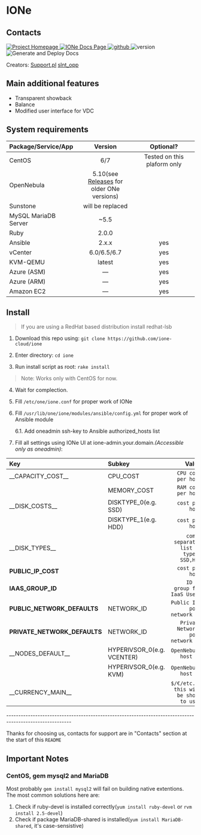 # IONe

## Contacts

<p align="left">
    <a href="https://ione-cloud.net" title="Project Homepage" rel="nofollow">
        <img src="https://img.shields.io/static/v1?label=Project&message=HomePage&color=blue&style=flat" alt="Project Homepage"/>
    </a>
    <a href="https://docs.ione-cloud.net" title="IONe Docs Page" rel="nofollow">
        <img src="https://img.shields.io/static/v1?label=IONe&message=Docs&color=informational&style=flat" alt="IONe Docs Page"/>
    </a>
    <a href="https://github.com/ione" title="github" rel="nofollow">
        <img src="https://img.shields.io/static/v1?label=github&message=repo&color=green&style=flat" alt="github"/>
    </a>
    <img src="https://img.shields.io/static/v1?label=version&message=v0.9.1&color=success&style=flat" alt="version"/>
    <img src="https://github.com/ione-cloud/ione-sunstone/workflows/Generate%20and%20Deploy%20Docs/badge.svg" alt="Generate and Deploy Docs"/>
</p>

Creators:
[Support.pl](https://support.pl)
[slnt_opp](https://slnt-opp.xyz)

## Main additional features

- Transparent showback
- Balance
- Modified user interface for VDC

## System requirements

<table>
   <thead>
      <tr>
         <th align="left">Package/Service/App</th>
         <th align="center">Version</th>
         <th align="center">Optional?</th>
      </tr>
   </thead>
   <tbody>
      <tr>
         <td align="left">CentOS</td><td align="center">6/7</td><td align="center">Tested on this plaform only</td>
      </tr>
      <tr>
         <td align="left">OpenNebula</td><td align="center">5.10(see <a href="https://github.com/ione-cloud/ione-sunstone/releases">Releases</a> for <br/>older ONe versions)</td><td align="center"></td>
      </tr>
      <tr>
         <td align="left">Sunstone</td><td align="center">will be replaced</td><td align="center"></td>
      </tr>
      <tr>
         <td align="left">MySQL MariaDB Server</td><td align="center">~5.5</td><td align="center"></td>
      </tr>
      <tr>
         <td align="left">Ruby</td><td align="center">2.0.0</td><td align="center"></td>
      </tr>
      <tr>
         <td align="left">Ansible</td><td align="center">2.x.x</td><td align="center">yes</td>
      </tr>
      <tr>
         <td align="left">vCenter</td><td align="center">6.0/6.5/6.7</td><td align="center">yes</td>
      </tr>
      <tr>
         <td align="left">KVM-QEMU</td><td align="center">latest</td><td align="center">yes</td>
      </tr>
      <tr>
         <td align="left">Azure (ASM)</td><td align="center">—</td><td align="center">yes</td>
      </tr>
      <tr>
         <td align="left">Azure (ARM)</td><td align="center">—</td><td align="center">yes</td>
      </tr>
      <tr>
         <td align="left">Amazon EC2</td><td align="center">—</td><td align="center">yes</td>
      </tr>
   </tbody>
</table>

## Install

> If you are using a RedHat based distribution install redhat-lsb

1. Download this repo using:
   `git clone https://github.com/ione-cloud/ione`

2. Enter directory:
   `cd ione`

3. Run install script as root:
   `rake install`

> Note:
> Works only with CentOS for now.

4. Wait for complection.

5. Fill `/etc/one/ione.conf` for proper work of IONe

6. Fill `/usr/lib/one/ione/modules/ansible/config.yml` for proper work of Ansible module

   6.1. Add oneadmin ssh-key to Ansible authorized_hosts list

7. Fill all settings using IONe UI at ione-admin.your.domain._(Accessible only as oneadmin)_:

<table>
   <thead>
      <tr>
         <th align="left">Key</th>
         <th align="left">Subkey</th>
         <th align="right">Value</th>
      </tr>
   </thead>
   <tbody>
      <tr>
         <td align="left">__CAPACITY_COST__</td>
         <td align="left">CPU_COST</td>
         <td align="right"><code>CPU cost per hour</code></td>
      </tr>
      <tr>
         <td align="left"></td>
         <td align="left">MEMORY_COST</td>
         <td align="right"><code>RAM cost per hour</code></td>
      </tr>
      <tr>
         <td align="left">__DISK_COSTS__</td>
         <td align="left">DISKTYPE_0(e.g. SSD)</td>
         <td align="right"><code>cost per hour</code></td>
      </tr>
      <tr>
         <td align="left"></td>
         <td align="left">DISKTYPE_1(e.g. HDD)</td>
         <td align="right"><code>cost per hour</code></td>
      </tr>
      <tr>
         <td align="left">__DISK_TYPES__</td>
         <td align="left"></td>
         <td align="right"><code>comma separated list of types: SSD,HDD</code></td>
      </tr>
      <tr>
         <td align="left"><strong>PUBLIC_IP_COST</strong></td>
         <td align="left"></td>
         <td align="right"><code>cost per hour</code></td>
      </tr>
      <tr>
         <td align="left"><strong>IAAS_GROUP_ID</strong></td>
         <td align="left"></td>
         <td align="right"><code>ID of group for IaaS Users</code></td>
      </tr>
      <tr>
         <td align="left"><strong>PUBLIC_NETWORK_DEFAULTS</strong></td>
         <td align="left">NETWORK_ID</td>
         <td align="right"><code>Public IPs pool network ID</code></td>
      </tr>
      <tr>
         <td align="left"><strong>PRIVATE_NETWORK_DEFAULTS</strong></td>
         <td align="left">NETWORK_ID</td>
         <td align="right"><code>Private Networks pool network ID</code></td>
      </tr>
      <tr>
         <td align="left">__NODES_DEFAULT__</td>
         <td align="left">HYPERIVSOR_0(e.g. VCENTER)</td>
         <td align="right"><code>OpenNebula host id</code></td>
      </tr>
      <tr>
         <td align="left"></td>
         <td align="left">HYPERIVSOR_0(e.g. KVM)</td>
         <td align="right"><code>OpenNebula host id</code></td>
      </tr>
      <tr>
         <td align="left">__CURRENCY_MAIN__</td>
         <td align="left"></td>
         <td align="right"><code>$/€/etc... this will be shown to user</code></td>
      </tr>
   </tbody>
</table>
---------------------------------------------------------------------------------------------------------

Thanks for choosing us, contacts for support are in "Contacts" section at the start of this `README`

## Important Notes

### CentOS, gem mysql2 and MariaDB

Most probably `gem install mysql2` will fail on building native extentions. The most common solutions here are:

1. Check if ruby-devel is installed correctly(`yum install ruby-devel` or `rvm install 2.5-devel`)
2. Check if package MariaDB-shared is installed(`yum install MariaDB-shared`, it's case-sensistive)
